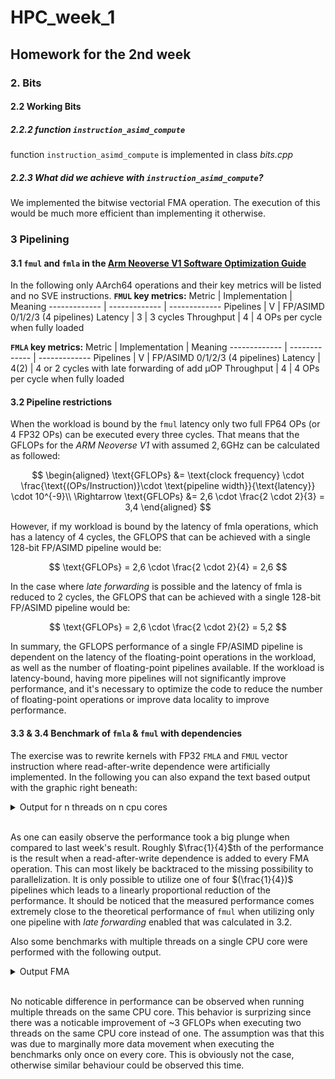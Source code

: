 # HPC_week_1
## Homework for the 2nd week

### 2. Bits
#### 2.2 Working Bits
##### 2.2.2 function `instruction_asimd_compute`
function `instruction_asimd_compute` is implemented in class _bits.cpp_

##### 2.2.3 What did we achieve with `instruction_asimd_compute`?
We implemented the bitwise vectorial FMA operation. The execution of this would be much more efficient than implementing it otherwise.

### 3 Pipelining
#### 3.1 `fmul` and `fmla` in the [Arm Neoverse V1 Software Optimization Guide](https://developer.arm.com/documentation/pjdoc466751330-9685/latest/ "Link to Arm Neoverse V1 Software Optimization Guide")
In the following only AArch64 operations and their key metrics will be listed and no SVE instructions.
**`FMUL` key metrics:**
Metric  | Implementation | Meaning
------------- | ------------- | -------------
Pipelines  | V | FP/ASIMD 0/1/2/3 (4 pipelines)
Latency  | 3 | 3 cycles
Throughput  | 4 | 4 OPs per cycle when fully loaded

**`FMLA` key metrics:**
Metric  | Implementation | Meaning
------------- | ------------- | -------------
Pipelines  | V | FP/ASIMD 0/1/2/3 (4 pipelines)
Latency  | 4(2) | 4 or 2 cycles with late forwarding of add µOP
Throughput  | 4 | 4 OPs per cycle when fully loaded

#### 3.2 Pipeline restrictions
When the workload is bound by the `fmul` latency only two full FP64 OPs (or 4 FP32 OPs) can be executed every three cycles. That means that the GFLOPs for the _ARM Neoverse V1_ with assumed $2,6$GHz can be calculated as followed:

$$
\begin{aligned}
\text{GFLOPs} &= \text{clock frequency} \cdot \frac{\text{(OPs/Instruction)}\cdot \text{pipeline width}}{\text{latency}} \cdot 10^{-9}\\
\Rightarrow \text{GFLOPs} &= 2,6 \cdot \frac{2 \cdot 2}{3} = 3,4
\end{aligned}
$$

However, if my workload is bound by the latency of fmla operations, which has a latency of 4 cycles, the GFLOPS that can be achieved with a single 128-bit FP/ASIMD pipeline would be:

$$
\text{GFLOPs} = 2,6 \cdot \frac{2 \cdot 2}{4} = 2,6
$$

In the case where *late forwarding* is possible and the latency of fmla is reduced to 2 cycles, the GFLOPS that can be achieved with a single 128-bit FP/ASIMD pipeline would be:

$$
\text{GFLOPs} = 2,6 \cdot \frac{2 \cdot 2}{2} = 5,2
$$

In summary, the GFLOPS performance of a single FP/ASIMD pipeline is dependent on the latency of the floating-point operations in the workload, as well as the number of floating-point pipelines available. If the workload is latency-bound, having more pipelines will not significantly improve performance, and it's necessary to optimize the code to reduce the number of floating-point operations or improve data locality to improve performance.

#### 3.3 & 3.4 Benchmark of `fmla` & `fmul` with dependencies

The exercise was to rewrite kernels with FP32 `FMLA` and `FMUL` vector instruction where read-after-write dependence were artificially implemented. In the following you can also expand the text based output with the graphic right beneath:

<details>
    <summary> Output for n threads on n cpu cores </summary>
<!-- empty line -->

```yaml
[sven@scalable pipelines]$ OMP_NUM_THREADS=1 ./build/micro_asimd 
running ASIMD microbenchmarks
  threads: 1
latency_src_asimd_fmla_sp
  duration: 231.02 seconds
  GFLOPS: 5.19436
latency_src_asimd_fmul_sp
  duration: 173.265 seconds
  GFLOPS: 6.9258
finished ASIMD microbenchmarks

[sven@scalable pipelines]$ OMP_NUM_THREADS=2 ./build/micro_asimd 
running ASIMD microbenchmarks
  threads: 2
latency_src_asimd_fmla_sp
  duration: 231.039 seconds
  GFLOPS: 10.3879
latency_src_asimd_fmul_sp
  duration: 173.278 seconds
  GFLOPS: 13.8506
finished ASIMD microbenchmarks

[sven@scalable pipelines]$ OMP_NUM_THREADS=3 ./build/micro_asimd 
running ASIMD microbenchmarks
  threads: 3
latency_src_asimd_fmla_sp
  duration: 231.098 seconds
  GFLOPS: 15.5778
  duration: 173.301 seconds
  GFLOPS: 20.7732

[sven@scalable pipelines]$ OMP_NUM_THREADS=4 ./build/micro_asimd 
running ASIMD microbenchmarks
  threads: 4
latency_src_asimd_fmla_sp
  duration: 232.996 seconds
  GFLOPS: 20.6012
latency_src_asimd_fmul_sp
  duration: 174.329 seconds
  GFLOPS: 27.5342
finished ASIMD microbenchmarks

```

</details>
<!-- empty line -->

</br>

As one can easily observe the performance took a big plunge when compared to last week's result. Roughly $\frac{1}{4}$th of the performance is the result when a read-after-write dependence is added to every FMA operation. This can most likely be backtraced to the missing possibility to parallelization. It is only possible to utilize one of four $(\frac{1}{4})$ pipelines which leads to a linearly proportional reduction of the performance. It should be noticed that the measured performance comes extremely close to the theoretical performance of `fmul` when utilizing only one pipeline with *late forwarding* enabled that was calculated in 3.2.

Also some benchmarks with multiple threads on a single CPU core were performed with the following output.

<details>
    <summary> Output FMA </summary>
<!-- empty line -->

```yaml
[sven@scalable aarch64_micro]$ OMP_NUM_THREADS=1 OMP_PLACES={2} ./build/micro_asimd 
running ASIMD microbenchmarks
  threads: 1
latency_src_asimd_fmla_sp
  duration: 231.025 seconds
  GFLOPS: 5.19423
latency_src_asimd_fmul_sp
  duration: 173.268 seconds
  GFLOPS: 6.92569
finished ASIMD microbenchmarks

[sven@scalable aarch64_micro]$ OMP_NUM_THREADS=2 OMP_PLACES={2} ./build/micro_asimd 
running ASIMD microbenchmarks
  threads: 2
latency_src_asimd_fmla_sp
  duration: 462.1 seconds
  GFLOPS: 5.19368
latency_src_asimd_fmul_sp
  duration: 346.57 seconds
  GFLOPS: 6.925
finished ASIMD microbenchmarks

[sven@scalable aarch64_micro]$ OMP_NUM_THREADS=3 OMP_PLACES={2} ./build/micro_asimd 


[sven@scalable aarch64_micro]$ OMP_NUM_THREADS=4 OMP_PLACES={2} ./build/micro_asimd 

```

</details>
<!-- empty line -->

</br>

No noticable difference in performance can be observed when running multiple threads on the same CPU core. This behavior is surprizing since there was a noticable improvement of ~3 GFLOPs when executing two threads on the same CPU core instead of one. The assumption was that this was due to marginally more data movement when executing the benchmarks only once on every core. This is obviously not the case, otherwise similar behaviour could be observed this time. 